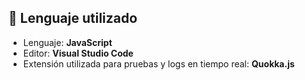 ## 🧠 Lenguaje utilizado

- Lenguaje: **JavaScript**
- Editor: **Visual Studio Code**
- Extensión utilizada para pruebas y logs en tiempo real: **Quokka.js**
